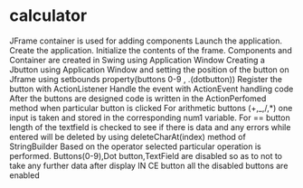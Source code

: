 # calculator
JFrame container is used for adding components 
Launch the application.
Create the application.
Initialize the contents of the frame.
Components and Container are created in Swing using Application Window
Creating a Jbutton using Application Window and setting the position of the button on Jframe using setbounds property(buttons 0-9 , .(dotbutton))
Register the button with ActionListener
Handle the event with ActionEvent handling code
After the buttons are designed code is written in the ActionPerfomed method when particular button is clicked
For arithmetic buttons (+,_,/,*) one input is taken and stored in the corresponding num1 variable.
For == button length of the textfield is checked to see if there is data and any errors while entered will be deleted by using deleteCharAt(index) method of StringBuilder
Based on the operator selected particular operation is performed.
Buttons(0-9),Dot button,TextField are disabled so as to not to take any further data after display
IN CE button all the disabled buttons are enabled
